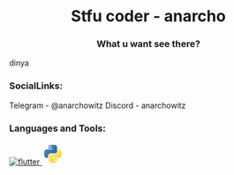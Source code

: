 <h1 align="center">Stfu coder - anarcho</h1>
<h3 align="center">What u want see there?</h3>

dinya

<h3 align="left">SocialLinks:</h3>
Telegram - @anarchowitz
Discord - anarchowitz
<p align="left">
</p>
<h3 align="left">Languages and Tools:</h3>
<p align="left"> <a href="https://flutter.dev" target="_blank" rel="noreferrer"> <img src="https://www.vectorlogo.zone/logos/flutterio/flutterio-icon.svg" alt="flutter" width="40" height="40"/> </a> <a href="https://www.python.org" target="_blank" rel="noreferrer"> <img src="https://raw.githubusercontent.com/devicons/devicon/master/icons/python/python-original.svg" alt="python" width="40" height="40"/> </a> </p>
